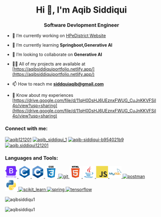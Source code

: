 <h1 align="center">Hi 👋, I'm Aqib Siddiqui</h1>
<h3 align="center">Software Devlopment Engineer</h3>

- 🔭 I’m currently working on [HPeDistrict Website](https://edistrict.hp.gov.in/)

- 🌱 I’m currently learning **Springboot,Generative AI**

- 👯 I’m looking to collaborate on **Generative AI**

- 👨‍💻 All of my projects are available at [https://aqibsiddiquiportfolio.netlify.app/](https://aqibsiddiquiportfolio.netlify.app/)

- 📫 How to reach me **siddquiaqib@gmail.com**

- 📄 Know about my experiences [https://drive.google.com/file/d/11qH0DsHJ6UEznxFWUG_CuJnKKVFSil4o/view?usp=sharing](https://drive.google.com/file/d/11qH0DsHJ6UEznxFWUG_CuJnKKVFSil4o/view?usp=sharing)

<h3 align="left">Connect with me:</h3>
<p align="left">
<a href="https://dev.to/aqib121201" target="blank"><img align="center" src="https://raw.githubusercontent.com/rahuldkjain/github-profile-readme-generator/master/src/images/icons/Social/devto.svg" alt="aqib121201" height="30" width="40" /></a>
<a href="https://twitter.com/aqib_siddiqui_1" target="blank"><img align="center" src="https://raw.githubusercontent.com/rahuldkjain/github-profile-readme-generator/master/src/images/icons/Social/twitter.svg" alt="aqib_siddiqui_1" height="30" width="40" /></a>
<a href="https://linkedin.com/in/aqib-siddiqui-b954021b9" target="blank"><img align="center" src="https://raw.githubusercontent.com/rahuldkjain/github-profile-readme-generator/master/src/images/icons/Social/linked-in-alt.svg" alt="aqib-siddiqui-b954021b9" height="30" width="40" /></a>
<a href="https://instagram.com/aqib.siddiqui121201" target="blank"><img align="center" src="https://raw.githubusercontent.com/rahuldkjain/github-profile-readme-generator/master/src/images/icons/Social/instagram.svg" alt="aqib.siddiqui121201" height="30" width="40" /></a>
</p>

<h3 align="left">Languages and Tools:</h3>
<p align="left"> <a href="https://getbootstrap.com" target="_blank" rel="noreferrer"> <img src="https://raw.githubusercontent.com/devicons/devicon/master/icons/bootstrap/bootstrap-plain-wordmark.svg" alt="bootstrap" width="40" height="40"/> </a> <a href="https://www.cprogramming.com/" target="_blank" rel="noreferrer"> <img src="https://raw.githubusercontent.com/devicons/devicon/master/icons/c/c-original.svg" alt="c" width="40" height="40"/> </a> <a href="https://www.w3schools.com/cpp/" target="_blank" rel="noreferrer"> <img src="https://raw.githubusercontent.com/devicons/devicon/master/icons/cplusplus/cplusplus-original.svg" alt="cplusplus" width="40" height="40"/> </a> <a href="https://www.w3schools.com/css/" target="_blank" rel="noreferrer"> <img src="https://raw.githubusercontent.com/devicons/devicon/master/icons/css3/css3-original-wordmark.svg" alt="css3" width="40" height="40"/> </a> <a href="https://git-scm.com/" target="_blank" rel="noreferrer"> <img src="https://www.vectorlogo.zone/logos/git-scm/git-scm-icon.svg" alt="git" width="40" height="40"/> </a> <a href="https://www.w3.org/html/" target="_blank" rel="noreferrer"> <img src="https://raw.githubusercontent.com/devicons/devicon/master/icons/html5/html5-original-wordmark.svg" alt="html5" width="40" height="40"/> </a> <a href="https://www.java.com" target="_blank" rel="noreferrer"> <img src="https://raw.githubusercontent.com/devicons/devicon/master/icons/java/java-original.svg" alt="java" width="40" height="40"/> </a> <a href="https://developer.mozilla.org/en-US/docs/Web/JavaScript" target="_blank" rel="noreferrer"> <img src="https://raw.githubusercontent.com/devicons/devicon/master/icons/javascript/javascript-original.svg" alt="javascript" width="40" height="40"/> </a> <a href="https://www.mysql.com/" target="_blank" rel="noreferrer"> <img src="https://raw.githubusercontent.com/devicons/devicon/master/icons/mysql/mysql-original-wordmark.svg" alt="mysql" width="40" height="40"/> </a> <a href="https://postman.com" target="_blank" rel="noreferrer"> <img src="https://www.vectorlogo.zone/logos/getpostman/getpostman-icon.svg" alt="postman" width="40" height="40"/> </a> <a href="https://www.python.org" target="_blank" rel="noreferrer"> <img src="https://raw.githubusercontent.com/devicons/devicon/master/icons/python/python-original.svg" alt="python" width="40" height="40"/> </a> <a href="https://scikit-learn.org/" target="_blank" rel="noreferrer"> <img src="https://upload.wikimedia.org/wikipedia/commons/0/05/Scikit_learn_logo_small.svg" alt="scikit_learn" width="40" height="40"/> </a> <a href="https://spring.io/" target="_blank" rel="noreferrer"> <img src="https://www.vectorlogo.zone/logos/springio/springio-icon.svg" alt="spring" width="40" height="40"/> </a> <a href="https://www.tensorflow.org" target="_blank" rel="noreferrer"> <img src="https://www.vectorlogo.zone/logos/tensorflow/tensorflow-icon.svg" alt="tensorflow" width="40" height="40"/> </a> </p>

<p><img align="center" src="https://github-readme-stats.vercel.app/api/top-langs?username=aqibsiddiqu1&show_icons=true&locale=en&layout=compact" alt="aqibsiddiqu1" /></p>

<p><img align="center" src="https://github-readme-streak-stats.herokuapp.com/?user=aqibsiddiqu1&" alt="aqibsiddiqu1" /></p>
